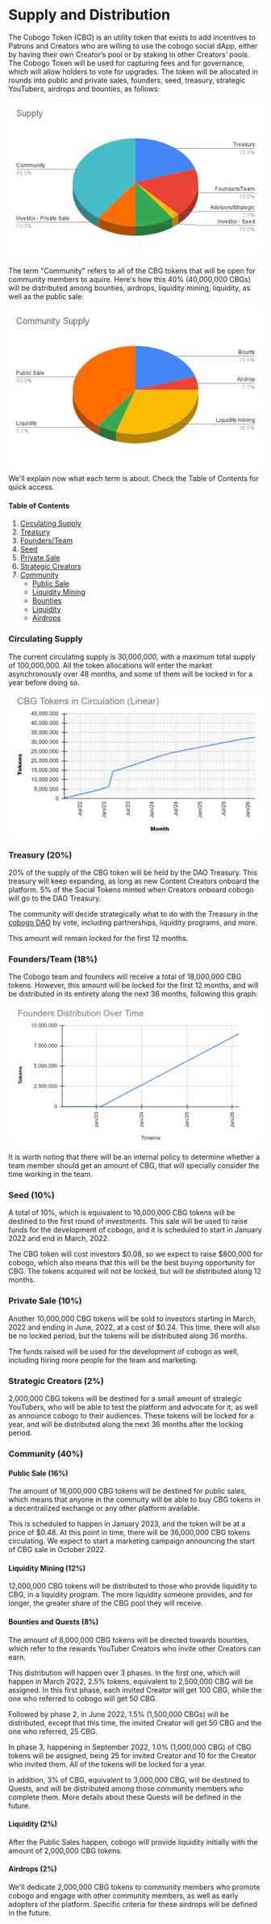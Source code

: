 # Supply and Distribution

The Cobogo Token (CBG) is an utility token that exists to add incentives to Patrons and Creators who are willing to use the cobogo social dApp, either by having their own Creator’s pool or by staking in other Creators’ pools. The Cobogo Token will be used for capturing fees and for governance, which will allow holders to vote for upgrades. The token will be allocated in rounds into public and private sales, founders, seed, treasury, strategic YouTubers, airdrops and bounties, as follows:

![](../../.gitbook/assets/Supply.png)

The term "Community" refers to all of the CBG tokens that will be open for community members to aquire. Here's how this 40% (40,000,000 CBGs) will be distributed among bounties, airdrops, liquidity mining, liquidity, as well as the public sale:

![](<../../.gitbook/assets/Community Supply.png>)

We'll explain now what each term is about. Check the Table of Contents for quick access.

#### Table of Contents

1. [Circulating Supply](supply-and-distribution.md#circulating-supply)
2. [Treasury](supply-and-distribution.md#treasury-20)
3. [Founders/Team](supply-and-distribution.md#founders-team-18)
4. [Seed](supply-and-distribution.md#seed-10)
5. [Private Sale](supply-and-distribution.md#private-sale-10)
6. [Strategic Creators](supply-and-distribution.md#strategic-creators-2)
7. [Community](supply-and-distribution.md#community-40)
   * [Public Sale](supply-and-distribution.md#public-sale-16)
   * [Liquidity Mining](supply-and-distribution.md#liquidity-mining-12)
   * [Bounties](supply-and-distribution.md#bounties-8)
   * [Liquidity](supply-and-distribution.md#liquidity-2)
   * [Airdrops](supply-and-distribution.md#airdrops-2)

### Circulating Supply

The current circulating supply is 30,000,000, with a maximum total supply of 100,000,000. All the token allocations will enter the market asynchronously over 48 months, and some of them will be locked in for a year before doing so.

![](<../../.gitbook/assets/supply time.PNG>)

### Treasury (20%)

20% of the supply of the CBG token will be held by the DAO Treasury. This treasury will keep expanding, as long as new Content Creators onboard the platform. 5% of the Social Tokens minted when Creators onboard cobogo will go to the DAO Treasury.&#x20;

The community will decide strategically what to do with the Treasury in the [cobogo DAO](broken-reference) by vote, including partnerships, liquidity programs, and more.

This amount will remain locked for the first 12 months.

### Founders/Team (18%)

The Cobogo team and founders will receive a total of 18,000,000 CBG tokens. However, this amount will be locked for the first 12 months, and will be distributed in its entirety along the next 36 months, following this graph:

![](<../../.gitbook/assets/founders time.PNG>)

It is worth noting that there will be an internal policy to determine whether a team member should get an amount of CBG, that will specially consider the time working in the team.

### Seed (10%)

A total of 10%, which is equivalent to 10,000,000 CBG tokens will be destined to the first round of investments. This sale will be used to raise funds for the development of cobogo, and it is scheduled to start in January 2022 and end in March, 2022.&#x20;

The CBG token will cost investors $0.08, so we expect to raise $800,000 for cobogo, which also means that this will be the best buying opportunity for CBG. The tokens acquired will not be locked, but will be distributed along 12 months.

### Private Sale (10%)

Another 10,000,000 CBG tokens will be sold to investors starting in March, 2022 and ending in June, 2022, at a cost of $0.24. This time, there will also be no locked period, but the tokens will be distributed along 36 months.

The funds raised will be used for the development of cobogo as well, including hiring more people for the team and marketing.

### Strategic Creators (2%)

2,000,000 CBG tokens will be destined for a small amount of strategic YouTubers, who will be able to test the platform and advocate for it, as well as announce cobogo to their audiences. These tokens will be locked for a year, and will be distributed along the next 36 months after the locking period.

### Community (40%)

#### Public Sale (16%)

The amount of 16,000,000 CBG tokens will be destined for public sales, which means that anyone in the commuity will be able to buy CBG tokens in a decentralized exchange or any other platform available.&#x20;

This is scheduled to happen in January 2023, and the token will be at a price of $0.48. At this point in time, there will be 36,000,000 CBG tokens circulating. We expect to start a marketing campaign announcing the start of CBG sale in October 2022.

#### Liquidity Mining (12%)

12,000,000 CBG tokens will be distributed to those who provide liquidity to CBG, in a liquidity program. The more liquidity someone provides, and for longer, the greater share of the CBG pool they will receive.

#### Bounties and Quests (8%)

The amount of 8,000,000 CBG tokens will be directed towards bounties, which refer to the rewards YouTuber Creators who invite other Creators can earn.&#x20;

This distribution will happen over 3 phases. In the first one, which will happen in March 2022, 2.5% tokens, equivalent to 2,500,000 CBG will be assigned. In this first phase, each invited Creator will get 100 CBG, while the one who referred to cobogo will get 50 CBG.&#x20;

Followed by phase 2, in June 2022, 1.5% (1,500,000 CBGs) will be distributed, except that this time, the invited Creator will get 50 CBG and the one who referred, 25 CBG.&#x20;

In phase 3, happening in September 2022, 1.0% (1,000,000 CBG) of CBG tokens will be assigned, being 25 for invited Creator and 10 for the Creator who invited them. All of the tokens will be locked for a year.

In addition, 3% of CBG, equivalent to 3,000,000 CBG, will be destined to Quests, and will be distributed among those community members who complete them. More details about these Quests will be defined in the future.

#### Liquidity (2%)

After the Public Sales happen, cobogo will provide liquidity initially with the amount of 2,000,000 CBG tokens.

#### Airdrops (2%)

We'll dedicate 2,000,000 CBG tokens to community members who promote cobogo and engage with other community members, as well as early adopters of the platform. Specific criteria for these airdrops will be defined in the future.

